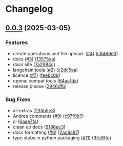 # Changelog

## [0.0.3](https://github.com/StackOneHQ/stackone-ai-python/compare/stackone-ai-v0.0.2...stackone-ai-v0.0.3) (2025-03-05)


### Features

* create operations and file upload.  ([#4](https://github.com/StackOneHQ/stackone-ai-python/issues/4)) ([c8469e3](https://github.com/StackOneHQ/stackone-ai-python/commit/c8469e3e0f7d7d35aee88edd0585a76411dcfba1))
* docs ([#3](https://github.com/StackOneHQ/stackone-ai-python/issues/3)) ([13575ea](https://github.com/StackOneHQ/stackone-ai-python/commit/13575eacede3c96ee3861611cdac6fca5663d7e9))
* docs site ([7a2984c](https://github.com/StackOneHQ/stackone-ai-python/commit/7a2984c33deb748abe3f282a449075631da80aef))
* langchain tools ([#2](https://github.com/StackOneHQ/stackone-ai-python/issues/2)) ([c2dc5aa](https://github.com/StackOneHQ/stackone-ai-python/commit/c2dc5aadda1104117c60703ccca6ceb63f8fd68d))
* licence ([#7](https://github.com/StackOneHQ/stackone-ai-python/issues/7)) ([feebc08](https://github.com/StackOneHQ/stackone-ai-python/commit/feebc08ee61f9e4569cbc44c4bac4d1060c036ef))
* openai compat tools ([64ac1da](https://github.com/StackOneHQ/stackone-ai-python/commit/64ac1da8f1d4fad090a1822d751e003a2cca2e52))
* release please ([2946dfb](https://github.com/StackOneHQ/stackone-ai-python/commit/2946dfbdaf2d27bdcfa49925c6aeaa59ea1a9a5e))


### Bug Fixes

* all extras ([235b5e3](https://github.com/StackOneHQ/stackone-ai-python/commit/235b5e32da6a0495d9ef082403ab2898c42a1976))
* Andres comments ([#9](https://github.com/StackOneHQ/stackone-ai-python/issues/9)) ([c97f0b7](https://github.com/StackOneHQ/stackone-ai-python/commit/c97f0b75959f556b94049fc2b65e51172339b718))
* ci ([6aae7fa](https://github.com/StackOneHQ/stackone-ai-python/commit/6aae7fafedebf48a86f6940c479463e1daf4bf93))
* clean up docs ([9186ec3](https://github.com/StackOneHQ/stackone-ai-python/commit/9186ec36937dd4d8cae1fe7367a686aeb01a0459))
* docs formatting ([#6](https://github.com/StackOneHQ/stackone-ai-python/issues/6)) ([2ac9a87](https://github.com/StackOneHQ/stackone-ai-python/commit/2ac9a8792bc630e60bed560102ad55e12f4cc7c5))
* type stubs in python packaging ([#11](https://github.com/StackOneHQ/stackone-ai-python/issues/11)) ([97c6ffe](https://github.com/StackOneHQ/stackone-ai-python/commit/97c6ffed7c6aaaef2834a503013805a6d31836d0))
